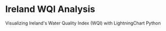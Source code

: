# Ireland WQI Analysis
 Visualizing Ireland's Water Quality Index (WQI) with LightningChart Python 
